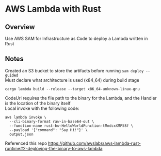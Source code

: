 # AWS Lambda with Rust
## Overview
Use AWS SAM for Infrastructure as Code to deploy a Lambda written in Rust
## Notes
Created an S3 bucket to store the artifacts before running `sam deploy --guided `  \
Must declare what architecture is used (x84_64) during build stage
```
cargo lambda build --release --target x86_64-unknown-linux-gnu
```

CodeUri requires the file path to the binary for the Lambda, and the Handler is the location of the binary itself \
Local invoke with the following code:
```
aws lambda invoke \
  --cli-binary-format raw-in-base64-out \
  --function-name rust-hw-HelloWorldFunction-tMmdcxXMP58f \
  --payload '{"command": "Say Hi!"}' \
  output.json
```

Referenced this repo
https://github.com/awslabs/aws-lambda-rust-runtime#2-deploying-the-binary-to-aws-lambda
